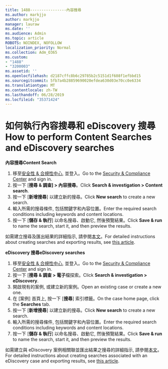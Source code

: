 ```yaml
---
title: 1488----------------內容搜尋
ms.author: markjjo
author: markjjo
manager: lauraw
ms.date: ''
ms.audience: Admin
ms.topic: article
ROBOTS: NOINDEX, NOFOLLOW
localization_priority: Normal
ms.collection: Adm_O365
ms.custom:
- "1488"
- "3200003"
ms.assetid: ''
ms.openlocfilehash: d2187cffc8b6c29785b2c5151d1f608f1efbbd15
ms.sourcegitcommit: 5fb7a4b28859690020efdea630d03e70cc0e6334
ms.translationtype: MT
ms.contentlocale: zh-TW
ms.lasthandoff: 06/28/2019
ms.locfileid: "35371424"
---
```

# <a name="how-to-perform-content-searches-and-ediscovery-searches"></a><span data-ttu-id="87307-102">如何執行內容搜尋和 eDiscovery 搜尋</span><span class="sxs-lookup"><span data-stu-id="87307-102">How to perform Content Searches and eDiscovery searches</span></span>

<span data-ttu-id="87307-103">**內容搜尋**</span><span class="sxs-lookup"><span data-stu-id="87307-103">**Content Search**</span></span>

1. <span data-ttu-id="87307-104">移至[安全性 & 合規性中心](https://protection.office.com), 並登入。</span><span class="sxs-lookup"><span data-stu-id="87307-104">Go to the [Security & Compliance Center](https://protection.office.com) and sign in.</span></span>
2. <span data-ttu-id="87307-105">按一下 [**搜尋 & 調查] > 內容搜尋**。</span><span class="sxs-lookup"><span data-stu-id="87307-105">Click **Search & investigation > Content search**.</span></span>
3. <span data-ttu-id="87307-106">按一下 [**新增搜尋**] 以建立新的搜尋。</span><span class="sxs-lookup"><span data-stu-id="87307-106">Click **New search** to create a new search.</span></span>
4. <span data-ttu-id="87307-107">輸入所需的搜尋條件, 包括關鍵字和內容位置。</span><span class="sxs-lookup"><span data-stu-id="87307-107">Enter the required search conditions including keywords and content locations.</span></span>  
5. <span data-ttu-id="87307-108">按一下 [**儲存 & 執行**] 以命名搜尋、啟動它, 然後預覽結果。</span><span class="sxs-lookup"><span data-stu-id="87307-108">Click **Save & run** to name the search, start it, and then preview the results.</span></span>

<span data-ttu-id="87307-109">如需建立搜尋及匯出結果的詳細指示, 請參閱[本文](https://docs.microsoft.com/office365/securitycompliance/content-search)。</span><span class="sxs-lookup"><span data-stu-id="87307-109">For detailed instructions about creating searches and exporting results, see [this article](https://docs.microsoft.com/office365/securitycompliance/content-search).</span></span>

<span data-ttu-id="87307-110">**eDiscovery 搜尋**</span><span class="sxs-lookup"><span data-stu-id="87307-110">**eDiscovery searches**</span></span>

1. <span data-ttu-id="87307-111">移至[安全性 & 合規性中心](https://protection.office.com), 並登入。</span><span class="sxs-lookup"><span data-stu-id="87307-111">Go to the [Security & Compliance Center](https://protection.office.com) and sign in.</span></span>
2. <span data-ttu-id="87307-112">按一下 [**搜尋 & 調查 > 電子**檔探索。</span><span class="sxs-lookup"><span data-stu-id="87307-112">Click **Search & investigation > eDiscovery**.</span></span>
3. <span data-ttu-id="87307-113">開啟現有的案例, 或建立新的案例。</span><span class="sxs-lookup"><span data-stu-id="87307-113">Open an existing case or create a new one.</span></span>
4. <span data-ttu-id="87307-114">在 [案例] 首頁上, 按一下 [**搜尋**] 索引標籤。</span><span class="sxs-lookup"><span data-stu-id="87307-114">On the case home page, click the **Searches** tab.</span></span>  
5. <span data-ttu-id="87307-115">按一下 [**新增搜尋**] 以建立新的搜尋。</span><span class="sxs-lookup"><span data-stu-id="87307-115">Click **New search** to create a new search.</span></span>
6. <span data-ttu-id="87307-116">輸入所需的搜尋條件, 包括關鍵字和內容位置。</span><span class="sxs-lookup"><span data-stu-id="87307-116">Enter the required search conditions including keywords and content locations.</span></span>  
7. <span data-ttu-id="87307-117">按一下 [**儲存 & 執行**] 以命名搜尋、啟動它, 然後預覽結果。</span><span class="sxs-lookup"><span data-stu-id="87307-117">Click **Save & run** to name the search, start it, and then preview the results.</span></span>

<span data-ttu-id="87307-118">如需建立與 eDiscovery 案例相關聯並匯出結果之搜尋的詳細指示, 請參閱[本文](https://docs.microsoft.com/office365/securitycompliance/ediscovery-cases)。</span><span class="sxs-lookup"><span data-stu-id="87307-118">For detailed instructions about creating searches associated with an eDiscovery case and exporting results, see [this article](https://docs.microsoft.com/office365/securitycompliance/ediscovery-cases).</span></span>